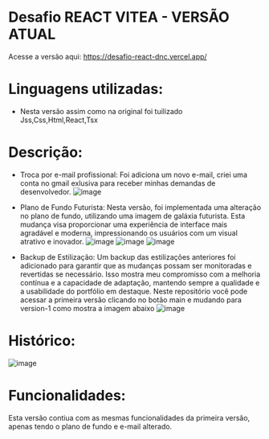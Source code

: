 # Desafio REACT VITEA - VERSÃO ATUAL

Acesse a versão aqui: https://desafio-react-dnc.vercel.app/

# Linguagens utilizadas:
 - Nesta versão assim como na original foi tuilizado Jss,Css,Html,React,Tsx

# Descrição:
- Troca por e-mail profissional: Foi adiciona um novo e-mail, criei uma conta no gmail exlusiva para receber minhas demandas de desenvolvedor.
 ![image](https://github.com/EmanoelAngelo/desafio-react-dnc/assets/155268752/93acc719-4750-4cc2-902c-d6f8e4b3447b)


-  Plano de Fundo Futurista: Nesta versão, foi implementada uma alteração no plano de fundo, utilizando uma imagem de galáxia futurista. Esta mudança visa proporcionar uma experiência de interface mais agradável e moderna, impressionando os usuários com um visual atrativo e inovador.
![image](https://github.com/EmanoelAngelo/desafio-react-dnc/assets/155268752/5e1c7254-c405-4d6f-bc5b-9fef0516aaef)
![image](https://github.com/EmanoelAngelo/desafio-react-dnc/assets/155268752/c467443e-7f48-4461-8335-a314a63060d8)
![image](https://github.com/EmanoelAngelo/desafio-react-dnc/assets/155268752/23859548-1bac-453c-b6ec-ede0f706b58f)


-  Backup de Estilização: Um backup das estilizações anteriores foi adicionado para garantir que as mudanças possam ser monitoradas e revertidas se necessário. Isso mostra meu compromisso com a melhoria contínua e a capacidade de adaptação, mantendo sempre a qualidade e a usabilidade do portfólio em destaque. Neste repositório você pode acessar a primeira versão clicando no botão main e mudando para version-1 como mostra a imagem abaixo
![image](https://github.com/EmanoelAngelo/desafio-react-dnc/assets/155268752/7c7e5927-7c85-4eb1-9739-b27eb03eb12b)


# Histórico:

![image](https://github.com/EmanoelAngelo/desafio-react-dnc/assets/155268752/5d263db1-71be-4354-8586-f652d49aad0f)

# Funcionalidades:
Esta versão contiua com as mesmas funcionalidades da primeira versão, apenas tendo o plano de fundo e e-mail alterado.
